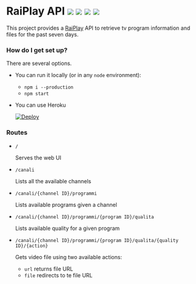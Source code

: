 # RaiPlay API [![](https://www.versioneye.com/user/projects/57dd79db037c20002d0d9c4d/badge.svg)](https://www.versioneye.com/user/projects/57dd79db037c20002d0d9c4d) ![](https://img.shields.io/codeship/66534f50-5f28-0134-88b4-7a3a89611ccb/master.svg?maxAge=2592000) [![](https://img.shields.io/codeclimate/github/maxcanna/raiapi.svg?maxAge=2592000)](https://codeclimate.com/github/maxcanna/raiapi) [![](https://img.shields.io/github/license/maxcanna/raiapi.svg?maxAge=2592000)](https://github.com/maxcanna/raiapi/blob/master/LICENSE)

This project provides a [RaiPlay](http://www.raiplay.it/) API to retrieve tv program information and files for the past seven days.

### How do I get set up? ###

There are several options.

* You can run it locally (or in any `node` environment):

  * `npm i --production`
  * `npm start`

* You can use Heroku

  [![Deploy](https://www.herokucdn.com/deploy/button.svg)](https://heroku.com/deploy)

### Routes

* `/`
  
  Serves the web UI

* `/canali`
  
  Lists all the available channels

* `/canali/{channel ID}/programmi`

  Lists available programs given a channel

* `/canali/{channel ID}/programmi/{program ID}/qualita`

  Lists available quality for a given program

* `/canali/{channel ID}/programmi/{program ID}/qualita/{quality ID}/{action}`

  Gets video file using two available actions:
  * `url` returns file URL
  * `file` redirects to te file URL
